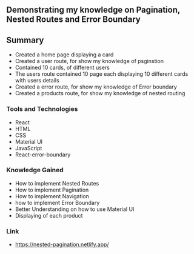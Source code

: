 ## Demonstrating my knowledge on Pagination, Nested Routes and Error Boundary

## Summary 
- Created a home page displaying a card 
- Created a user route, for show my knowledge of psginstion 
- Contained 10 cards, of different users
- The users route contained 10 page each displaying 10 different cards with users details
- Created a error route, for show my knowledge of Error boundary
- Created a products route, for show my knowledge of nested routing

### Tools and Technologies
- React
- HTML
- CSS
- Material UI
- JavaScript
- React-error-boundary

### Knowledge Gained 
- How to implement Nested Routes
- How to implement Pagination
- How to implement Navigation
- how to implement Error Boundary
- Better Understanding on how to use Material UI
- Displaying of each product 

### Link 
- https://nested-pagination.netlify.app/


